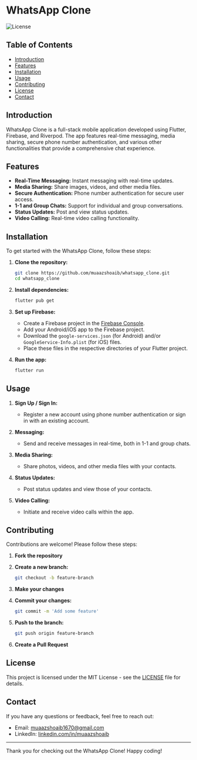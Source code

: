 # WhatsApp Clone

![License](https://img.shields.io/badge/license-MIT-blue.svg)

## Table of Contents

- [Introduction](#introduction)
- [Features](#features)
- [Installation](#installation)
- [Usage](#usage)
- [Contributing](#contributing)
- [License](#license)
- [Contact](#contact)

## Introduction

WhatsApp Clone is a full-stack mobile application developed using Flutter, Firebase, and Riverpod. The app features real-time messaging, media sharing, secure phone number authentication, and various other functionalities that provide a comprehensive chat experience.

## Features

- **Real-Time Messaging:** Instant messaging with real-time updates.
- **Media Sharing:** Share images, videos, and other media files.
- **Secure Authentication:** Phone number authentication for secure user access.
- **1-1 and Group Chats:** Support for individual and group conversations.
- **Status Updates:** Post and view status updates.
- **Video Calling:** Real-time video calling functionality.

## Installation

To get started with the WhatsApp Clone, follow these steps:

1. **Clone the repository:**

    ```bash
    git clone https://github.com/muaazshoaib/whatsapp_clone.git
    cd whatsapp_clone
    ```

2. **Install dependencies:**

    ```bash
    flutter pub get
    ```

3. **Set up Firebase:**
    - Create a Firebase project in the [Firebase Console](https://console.firebase.google.com/).
    - Add your Android/iOS app to the Firebase project.
    - Download the `google-services.json` (for Android) and/or `GoogleService-Info.plist` (for iOS) files.
    - Place these files in the respective directories of your Flutter project.

4. **Run the app:**

    ```bash
    flutter run
    ```

## Usage

1. **Sign Up / Sign In:**
    - Register a new account using phone number authentication or sign in with an existing account.

2. **Messaging:**
    - Send and receive messages in real-time, both in 1-1 and group chats.

3. **Media Sharing:**
    - Share photos, videos, and other media files with your contacts.

4. **Status Updates:**
    - Post status updates and view those of your contacts.

5. **Video Calling:**
    - Initiate and receive video calls within the app.

## Contributing

Contributions are welcome! Please follow these steps:

1. **Fork the repository**
2. **Create a new branch:**

    ```bash
    git checkout -b feature-branch
    ```

3. **Make your changes**
4. **Commit your changes:**

    ```bash
    git commit -m 'Add some feature'
    ```

5. **Push to the branch:**

    ```bash
    git push origin feature-branch
    ```

6. **Create a Pull Request**

## License

This project is licensed under the MIT License - see the [LICENSE](LICENSE) file for details.

## Contact

If you have any questions or feedback, feel free to reach out:

- Email: [muaazshoaib1670@gmail.com](mailto:muaazshoaib1670@gmail.com)
- LinkedIn: [linkedin.com/in/muaazshoaib](https://linkedin.com/in/muaazshoaib)

---

Thank you for checking out the WhatsApp Clone! Happy coding!
